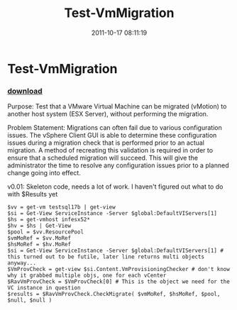 ﻿---
pid:            3005
poster:         halr9000
title:          Test-VmMigration
date:           2011-10-17 08:11:19
format:         posh
parent:         0
parent:         0

---

# Test-VmMigration

### [download](3005.ps1)

Purpose: Test that a VMware Virtual Machine can be migrated (vMotion) to another host system (ESX Server), without performing the migration.

Problem Statement: Migrations can often fail due to various configuration issues. The vSphere Client GUI is able to determine these configuration issues during a migration check that is performed prior to an actual migration. A method of recreating this validation is required in order to ensure that a scheduled migration will succeed. This will give the administrator the time to resolve any configuration issues prior to a planned change going into effect.

v0.01: Skeleton code, needs a lot of work. I haven't figured out what to do with $Results yet

```posh
$vv = get-vm testsql17b | get-view
$si = Get-View ServiceInstance -Server $global:DefaultVIServers[1]
$hs = get-vmhost infesx52*
$hv = $hs | Get-View
$pool = $vv.ResourcePool
$vmMoRef = $vv.MoRef
$hsMoRef = $hv.MoRef
$si = Get-View ServiceInstance -Server $global:DefaultVIServers[1] # this turned out to be futile, later line returns multi objects anyway...
$VmProvCheck = get-view $si.Content.VmProvisioningChecker # don't know why it grabbed multiple objs, one for each vCenter
$RavVmProvCheck = $VmProvCheck[0] # This is the object we need for the VC instance in question
$results = $RavVmProvCheck.CheckMigrate( $vmMoRef, $hsMoRef, $pool, $null, $null )
```

